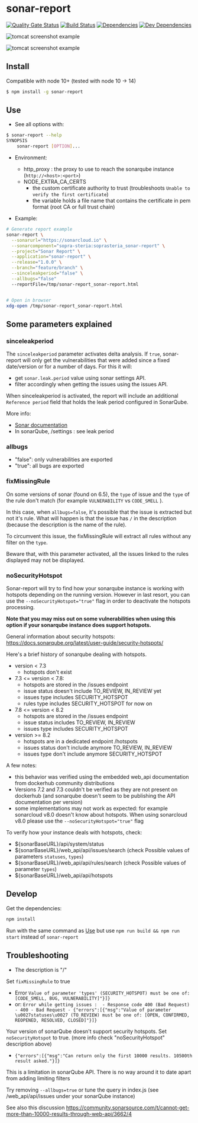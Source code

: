 # sonar-report

[![Quality Gate Status](https://sonarcloud.io/api/project_badges/measure?project=soprasteria_sonar-report&metric=alert_status)](https://sonarcloud.io/dashboard?id=soprasteria_sonar-report)
[![Build Status](https://travis-ci.org/soprasteria/sonar-report.svg?branch=master)](https://github.com/soprasteria/sonar-report)
[![Dependencies](https://david-dm.org/soprasteria/sonar-report/status.svg?path=client)](https://david-dm.org/soprasteria/sonar-report?path=client&view=list)
[![Dev Dependencies](https://david-dm.org/soprasteria/sonar-report/dev-status.svg?path=client)](https://david-dm.org/soprasteria/sonar-report?path=client&type=dev&view=list)

![tomcat screenshot example](screenshots/tomcat1.png "tomcat screenshot example")

![tomcat screenshot example](screenshots/tomcat2.png "tomcat screenshot example")

## Install

Compatible with node 10+ (tested with node 10 -> 14)

```bash
$ npm install -g sonar-report
```

## Use
- See all options with:

```bash
$ sonar-report --help
SYNOPSIS
    sonar-report [OPTION]...
```

- Environment: 
  - http_proxy : the proxy to use to reach the sonarqube instance (`http://<host>:<port>`)
  - NODE_EXTRA_CA_CERTS
    - the custom certificate authority to trust (troubleshoots `Unable to verify the first certificate`) 
    - the variable holds a file name that contains the certificate in pem format (root CA or full trust chain)

- Example:

```bash
# Generate report example
sonar-report \
  --sonarurl="https://sonarcloud.io" \
  --sonarcomponent="sopra-steria:soprasteria_sonar-report" \
  --project="Sonar Report" \
  --application="sonar-report" \
  --release="1.0.0" \
  --branch="feature/branch" \
  --sinceleakperiod="false" \
  --allbugs="false"
  --reportFile=/tmp/sonar-report_sonar-report.html


# Open in browser
xdg-open /tmp/sonar-report_sonar-report.html
```

## Some parameters explained

### sinceleakperiod

The `sinceleakperiod` parameter activates delta analysis. If `true`, sonar-report will only get the vulnerabilities that were added since a fixed date/version or for a number of days. For this it will:

- get `sonar.leak.period` value using sonar settings API.
- filter accordingly when getting the issues using the issues API.

When sinceleakperiod is activated, the report will include an additional `Reference period` field that holds the leak period configured in SonarQube.

More info:

- [Sonar documentation](https://docs.sonarqube.org/latest/user-guide/fixing-the-water-leak/ "leak period")
- In sonarQube, /settings : see leak period

### allbugs

- "false": only vulnerabilities are exported
- "true": all bugs are exported

### fixMissingRule

On some versions of sonar (found on 6.5), the `type` of issue and the `type` of the rule don't match (for example `VULNERABILITY` vs `CODE_SMELL` ). 

In this case, when `allbugs=false`, it's possible that the issue is extracted but not it's rule. What will happen is that the issue has `/` in the description (because the description is the name of the rule).

To circumvent this issue, the fixMissingRule will extract all rules without any filter on the `type`. 

Beware that, with this parameter activated, all the issues linked to the rules displayed may not be displayed. 

### noSecurityHotspot

Sonar-report will try to find how your sonarqube instance is working with hotspots depending on the running version. However in last resort, you can use the `--noSecurityHotspot="true"` flag in order to deactivate the hotspots processing. 

**Note that you may miss out on some vulnerabilities when using this option if your sonarqube instance does support hotspots.**

General information about security hotspots: https://docs.sonarqube.org/latest/user-guide/security-hotspots/

Here's a brief history of sonarqube dealing with hotspots. 

- version < 7.3
  - hotspots don't exist
- 7.3 <= version < 7.8: 
  - hotspots are stored in the /issues endpoint
  - issue status doesn't include TO_REVIEW, IN_REVIEW yet
  - issues type includes SECURITY_HOTSPOT
  - rules type includes SECURITY_HOTSPOT for now on
- 7.8 <= version < 8.2
  - hotspots are stored in the /issues endpoint
  - issue status includes TO_REVIEW, IN_REVIEW
  - issues type includes SECURITY_HOTSPOT
- version >= 8.2 
  - hotspots are in a dedicated endpoint /hotspots
  - issues status don't include anymore TO_REVIEW, IN_REVIEW
  - issues type don't include anymore SECURITY_HOTSPOT


A few notes: 
- this behavior was verified using the embedded web_api documentation from dockerhub community distributions
- Versions 7.2 and 7.3 couldn't be verified as they are not present on dockerhub (and sonarqube doesn't seem to be publishing the API documentation per version)
- some implementations may not work as expected: for example sonarcloud v8.0 doesn't know about hotspots. When using sonarcloud v8.0 please use the `--noSecurityHotspot="true"` flag

To verify how your instance deals with hotspots, check: 
- ${sonarBaseURL}/api/system/status
- ${sonarBaseURL}/web_api/api/issues/search (check Possible values of parameters `statuses`, `types`)
- ${sonarBaseURL}/web_api/api/rules/search (check Possible values of parameter `types`)
- ${sonarBaseURL}/web_api/api/hotspots

## Develop

Get the dependencies:

```bash
npm install
```

Run with the same command as [Use](#use) but use `npm run build && npm run start` instead of `sonar-report`

## Troubleshooting

- The description is "/"

Set `fixMissingRule` to true

- Error `Value of parameter 'types' (SECURITY_HOTSPOT) must be one of: [CODE_SMELL, BUG, VULNERABILITY]"}]}`
- or: `Error while getting issues :  - Response code 400 (Bad Request) - 400 - Bad Request - {"errors":[{"msg":"Value of parameter \u0027statuses\u0027 (TO_REVIEW) must be one of: [OPEN, CONFIRMED, REOPENED, RESOLVED, CLOSED]"}]}`

Your version of sonarQube doesn't support security hotspots. Set `noSecurityHotspot` to true. (more info check "noSecurityHotspot" description above)

- `{"errors":[{"msg":"Can return only the first 10000 results. 10500th result asked."}]}`

This is a limitation in sonarQube API. There is no way around it to date apart from adding limiting filters

Try removing `--allbugs=true` or tune the query in index.js (see /web_api/api/issues under your sonarQube instance)

See also this discussion https://community.sonarsource.com/t/cannot-get-more-than-10000-results-through-web-api/3662/4